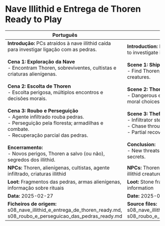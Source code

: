 # Nave Illithid e Entrega de Thoren  Ready to Play

| Português                                                                                                                                                                                                                                                                                                                                                                                                                                                                                                                                                                           | English                                                                                                                                                                                                                                                                                                                                                                                                                                                                                                                                                 |
| ----------------------------------------------------------------------------------------------------------------------------------------------------------------------------------------------------------------------------------------------------------------------------------------------------------------------------------------------------------------------------------------------------------------------------------------------------------------------------------------------------------------------------------------------------------------------------------- | ------------------------------------------------------------------------------------------------------------------------------------------------------------------------------------------------------------------------------------------------------------------------------------------------------------------------------------------------------------------------------------------------------------------------------------------------------------------------------------------------------------------------------------------------------- |
| **Introdução:** PCs atraídos à nave illithid caída para investigar ligação com as pedras.<br><br>**Cena 1: Exploração da Nave**<br>- Encontram Thoren, sobreviventes, cultistas e criaturas alienígenas.<br><br>**Cena 2: Escolta de Thoren**<br>- Escolta perigosa, múltiplos encontros e decisões morais.<br><br>**Cena 3: Roubo e Perseguição**<br>- Agente infiltrado rouba pedras.<br>- Perseguição pela floresta; armadilhas e combate.<br>- Recuperação parcial das pedras.<br><br>**Encerramento:**<br>- Novos perigos, Thoren a salvo (ou não), segredos dos illithid.<br> | **Introduction:** PCs drawn to crashed illithid ship to investigate its connection to the stones.<br><br>**Scene 1: Ship Exploration**<br>- Find Thoren, survivors, cultists, and alien creatures.<br><br>**Scene 2: Thorens Escort**<br>- Dangerous escort, multiple encounters and moral choices.<br><br>**Scene 3: Theft and Chase**<br>- Infiltrator steals the stones.<br>- Chase through the forest; traps and combat.<br>- Partial recovery of the stones.<br><br>**Conclusion:**<br>- New threats, Thoren safe (or not), illithid secrets.<br> |
| **NPCs:** Thoren, alienígenas, cultistas, agente infiltrado, criaturas illithid                                                                                                                                                                                                                                                                                                                                                                                                                                                                                                     | **NPCs:** Thoren, aliens, cultists, infiltrator agent, illithid creatures                                                                                                                                                                                                                                                                                                                                                                                                                                                                               |
| **Loot:** Fragmentos das pedras, armas alienígenas, informação sobre rituais                                                                                                                                                                                                                                                                                                                                                                                                                                                                                                        | **Loot:** Stone fragments, alien weapons, ritual information                                                                                                                                                                                                                                                                                                                                                                                                                                                                                            |
| **Data:** 2025-02-27                                                                                                                                                                                                                                                                                                                                                                                                                                                                                                                                                                | **Date:** 2025-02-27                                                                                                                                                                                                                                                                                                                                                                                                                                                                                                                                    |
| **Ficheiros de origem:** s08_nave_illithid_e_entrega_de_thoren_ready.md, s08_roubo_e_perseguicao_das_pedras_ready.md                                                                                                                                                                                                                                                                                                                                                                                                                                                                | **Source files:** s08_nave_illithid_e_entrega_de_thoren_ready.md, s08_roubo_e_perseguicao_das_pedras_ready.md                                                                                                                                                                                                                                                                                                                                                                                                                                           |




















